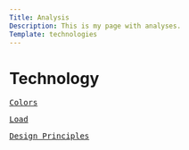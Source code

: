 ```yaml
---
Title: Analysis
Description: This is my page with analyses.
Template: technologies
---
```


Technology
==========================

<div class="tech-box1">
<pre><a href="%base_url%?analysis/01_colors">Colors</a></pre>
</div>

<div class="tech-box1">
<pre><a href="%base_url%?analysis/02_load">Load</a></pre>
</div>

<div class="tech-box1">
<!-- <pre><a href="%base_url%?analysis/03_design_principles">Design Principles</a></pre> -->
<pre><a href="%base_url%?analysis/03_designprincip">Design Principles</a></pre>
</div>
